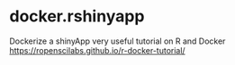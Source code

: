 # docker.rshinyapp
Dockerize a shinyApp
very useful tutorial on R and Docker
https://ropenscilabs.github.io/r-docker-tutorial/
